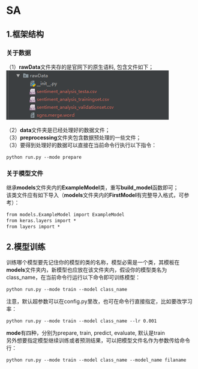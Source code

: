 # SA
## 1.框架结构
### 关于数据
（1）**rawData**文件夹存的是官网下的原生语料, 包含文件如下；  
        ![rawData](img/rawData.bmp)

（2）**data**文件夹是已经处理好的数据文件；  
（3）**preprocessing**文件夹包含数据预处理的一些文件；  
（3）要得到处理好的数据可以直接在当前命令行执行以下指令：  

    python run.py --mode prepare   

### 关于模型文件
继承**models**文件夹内的**ExampleModel**类，重写**build_model**函数即可；  
该类文件应有如下导入（**models**文件夹内的**FirstModel**有完整导入格式，可参考）：  

    from models.ExampleModel import ExampleModel
    from keras.layers import *
    from layers import *  
    
## 2.模型训练
训练哪个模型要先记住你的模型的类的名称，模型必需是一个类，其模板在**models**文件夹内，新模型也应放在该文件夹内，假设你的模型类名为class_name，在当前命令行运行以下命令即可训练模型：  

    python run.py --mode train --model class_name

注意，默认超参数可以在config.py里改，也可在命令行直接指定，比如要改学习率：  

    python run.py --mode train --model class_name --lr 0.001

**mode**有四种，分别为prepare, train, predict, evaluate, 默认是train  
另外想要指定模型继续训练或者预测结果，可以把模型文件名作为参数传给命令行：  

    python run.py --mode train --model class_name --model_name filaname   




